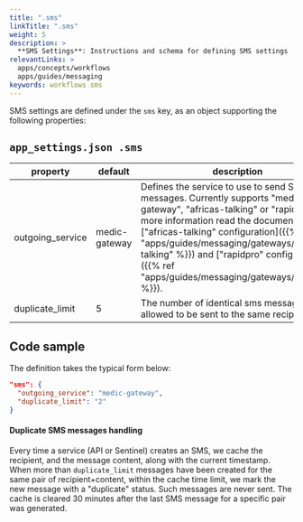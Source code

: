 ```yaml
---
title: ".sms"
linkTitle: ".sms"
weight: 5
description: >
  **SMS Settings**: Instructions and schema for defining SMS settings
relevantLinks: >
  apps/concepts/workflows
  apps/guides/messaging
keywords: workflows sms
---
```


SMS settings are defined under the `sms` key, as an object supporting the following properties:
## `app_settings.json .sms`
| property         | default       | description                                                                                                                                                                              |
|------------------|---------------|------------------------------------------------------------------------------------------------------------------------------------------------------------------------------------------|
| outgoing_service | medic-gateway | Defines the service to use to send SMS messages. Currently supports "medic-gateway", "africas-talking" or "rapidpro". For more information read the documentation on ["africas-talking" configuration]({{% ref "apps/guides/messaging/gateways/africas-talking" %}}) and ["rapidpro" configuration]({{% ref "apps/guides/messaging/gateways/rapidpro" %}}). |
| duplicate_limit  | 5             | The number of identical sms message allowed to be sent to the same recipient.

## Code sample

The definition takes the typical form below:

```json
"sms": {
  "outgoing_service": "medic-gateway",
  "duplicate_limit": "2"
}
```

#### Duplicate SMS messages handling

Every time a service (API or Sentinel) creates an SMS, we cache the recipient, and the message content, along with the current timestamp.
When more than `duplicate_limit` messages have been created for the same pair of recipient+content, within the cache time limit, we mark the new message with a "duplicate" status. Such messages are never sent.
The cache is cleared 30 minutes after the last SMS message for a specific pair was generated.
